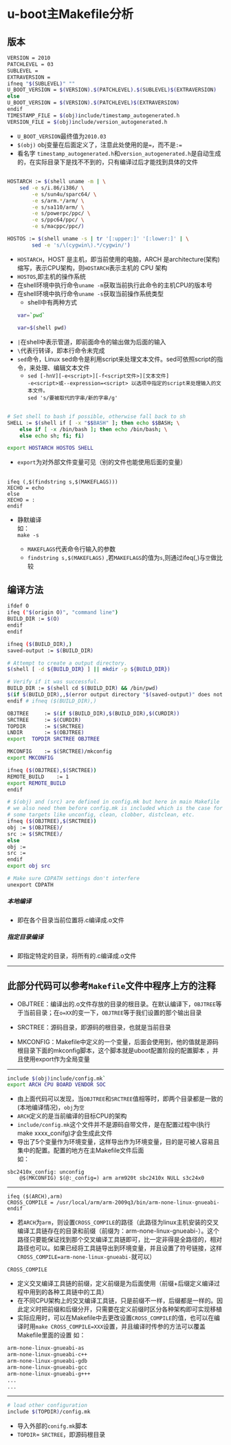 # u-boot主Makefile分析  

## 版本

```bash
VERSION = 2010
PATCHLEVEL = 03
SUBLEVEL =
EXTRAVERSION =
ifneq "$(SUBLEVEL)" ""
U_BOOT_VERSION = $(VERSION).$(PATCHLEVEL).$(SUBLEVEL)$(EXTRAVERSION)
else
U_BOOT_VERSION = $(VERSION).$(PATCHLEVEL)$(EXTRAVERSION)
endif
TIMESTAMP_FILE = $(obj)include/timestamp_autogenerated.h
VERSION_FILE = $(obj)include/version_autogenerated.h
```
- `U_BOOT_VERSION`最终值为`2010.03`
- `$(obj)` obj变量在后面定义了，注意此处使用的是`=`，而不是`:=`  
- 看名字 `timestamp_autogenerated.h`和`version_autogenerated.h`是自动生成的，在实际目录下是找不不到的，只有编译过后才能找到具体的文件  

##   

```bash
HOSTARCH := $(shell uname -m | \
	sed -e s/i.86/i386/ \
	    -e s/sun4u/sparc64/ \
	    -e s/arm.*/arm/ \
	    -e s/sa110/arm/ \
	    -e s/powerpc/ppc/ \
	    -e s/ppc64/ppc/ \
	    -e s/macppc/ppc/)

HOSTOS := $(shell uname -s | tr '[:upper:]' '[:lower:]' | \
	    sed -e 's/\(cygwin\).*/cygwin/')
```

- `HOSTARCH`，HOST 是主机，即当前使用的电脑，ARCH 是architecture(架构)缩写，表示CPU架构，则`HOSTARCH`表示主机的 CPU 架构
- `HOSTOS`,即主机的操作系统
- 在shell环境中执行命令`uname -m`获取当前执行此命令的主机CPU的版本号  
- 在shell环境中执行命令`uname -s`获取当前操作系统类型
	- shell中有两种方式  
	```bash
	var=`pwd`
	
	var=$(shell pwd)
	```
- `|`在shell中表示管道，即前面命令的输出做为后面的输入  
- `\`代表行转译，即本行命令未完成
- `sed`命令，Linux sed命令是利用script来处理文本文件。sed可依照script的指令，来处理、编辑文本文件
	- `sed [-hnV][-e<script>][-f<script文件>][文本文件]`  
		`-e<script>或--expression=<script> 以选项中指定的script来处理输入的文本文件。 `  
		`sed 's/要被取代的字串/新的字串/g'`

##  
```bash
# Set shell to bash if possible, otherwise fall back to sh
SHELL := $(shell if [ -x "$$BASH" ]; then echo $$BASH; \
	else if [ -x /bin/bash ]; then echo /bin/bash; \
	else echo sh; fi; fi)

export HOSTARCH HOSTOS SHELL
```
- `export`为对外部文件变量可见（别的文件也能使用后面的变量）
##  

```
ifeq (,$(findstring s,$(MAKEFLAGS)))
XECHO = echo
else
XECHO = :
endif
```

- 静默编译  
如：  
	`make -s`  
	
	- `MAKEFLAGS`代表命令行输入的参数
	- `findstring s,$(MAKEFLAGS)` ,若`MAKEFLAGS`的值为`s`,则通过ifeq(,)与`空`做比较

## 编译方法    

```bash
ifdef O
ifeq ("$(origin O)", "command line")
BUILD_DIR := $(O)
endif
endif

ifneq ($(BUILD_DIR),)
saved-output := $(BUILD_DIR)

# Attempt to create a output directory.
$(shell [ -d ${BUILD_DIR} ] || mkdir -p ${BUILD_DIR})

# Verify if it was successful.
BUILD_DIR := $(shell cd $(BUILD_DIR) && /bin/pwd)
$(if $(BUILD_DIR),,$(error output directory "$(saved-output)" does not exist))
endif # ifneq ($(BUILD_DIR),)

OBJTREE		:= $(if $(BUILD_DIR),$(BUILD_DIR),$(CURDIR))
SRCTREE		:= $(CURDIR)
TOPDIR		:= $(SRCTREE)
LNDIR		:= $(OBJTREE)
export	TOPDIR SRCTREE OBJTREE

MKCONFIG	:= $(SRCTREE)/mkconfig
export MKCONFIG

ifneq ($(OBJTREE),$(SRCTREE))
REMOTE_BUILD	:= 1
export REMOTE_BUILD
endif

# $(obj) and (src) are defined in config.mk but here in main Makefile
# we also need them before config.mk is included which is the case for
# some targets like unconfig, clean, clobber, distclean, etc.
ifneq ($(OBJTREE),$(SRCTREE))
obj := $(OBJTREE)/
src := $(SRCTREE)/
else
obj :=
src :=
endif
export obj src

# Make sure CDPATH settings don't interfere
unexport CDPATH
```


##### 本地编译
- 即在各个目录当前位置将.c编译成.o文件
##### 指定目录编译
- 即指定特定的目录，将所有的.c编译成.o文件

--- 
此部分代码可以参考`Makefile`文件中程序上方的注释
---

- OBJTREE：编译出的.o文件存放的目录的根目录。在默认编译下，`OBJTREE`等于当前目录；在`o=XX`的变一下，`OBJTREE`等于我们设置的那个输出目录

- SRCTREE：源码目录，即源码的根目录，也就是当前目录
- MKCONFIG：Makefile中定义的一个变量，后面会使用到，他的值就是源码根目录下面的mkconfig脚本，这个脚本就是uboot配置阶段的配置脚本 ，并且使用export作为全局变量 

---
```bash
include $(obj)include/config.mk`
export ARCH CPU BOARD VENDOR SOC
```
- 由上面代码可以发现，当`OBJTREE`和`SRCTREE`值相等时，即两个目录都是一致的(本地编译情况)，`obj`为`空`  
- `ARCH`定义的是当前编译的目标CPU的架构  
- `include/config.mk`这个文件并不是源码自带文件，是在配置过程中(执行make xxxx_conifg)才会生成此文件
- 导出了5个变量作为环境变量，这样导出作为环境变量，目的是可被人容易且集中的配置。配置的地方在主Makefile文件后面  
如：  
```
sbc2410x_config: unconfig
	@$(MKCONFIG) $(@:_config=) arm arm920t sbc2410x NULL s3c24x0
```
---
```
ifeq ($(ARCH),arm)
CROSS_COMPILE = /usr/local/arm/arm-2009q3/bin/arm-none-linux-gnueabi-
endif
```
- 若`ARCH`为`arm`，则设置`CROSS_COMPILE`的路径（此路径为linux主机安装的交叉编译工具链存在的目录和前缀（前缀为：arm-none-linux-gnueabi-）。这个路径只要能保证找到那个交叉编译工具链即可，比一定非得是全路径的，相对路径也可以。如果已经将工具链导出到环境变量，并且设置了符号链接，这样`CROSS_COMPILE=arm-none-linux-gnueabi-`就可以）  

`CROSS_COMPILE`
- 定义交叉编译工具链的前缀，定义前缀是为后面使用（前缀+后缀定义编译过程中用到的各种工具链中的工具）
- 在不同CPU架构上的交叉编译工具链，只是前缀不一样，后缀都是一样的。因此定义时把前缀和后缀分开，只需要在定义前缀时区分各种架构即可实现移植  
- 实际应用时，可以在Makefile中去更改设置`CROSS_COMPILE`的值，也可以在编译时用`make CROSS_COMPILE=XXX`设置，并且编译时传参的方法可以覆盖Makefile里面的设置
如：  
```bash
arm-none-linux-gnueabi-as
arm-none-linux-gnueabi-c++
arm-none-linux-gnueabi-gdb
arm-none-linux-gnueabi-gcc
arm-none-linux-gnueabi-g+++
...
...
```

---
```bash
# load other configuration
include $(TOPDIR)/config.mk
```
- 导入外部的`conifg.mk`脚本
- `TOPDIR`= `SRCTREE`，即源码根目录  